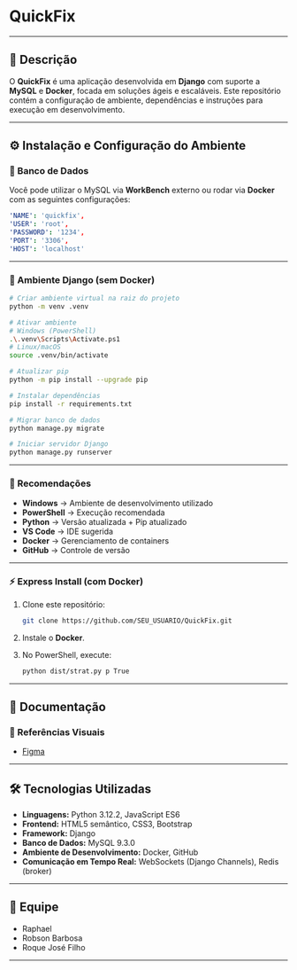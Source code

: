 # **QuickFix**

---

## 📌 Descrição

O **QuickFix** é uma aplicação desenvolvida em **Django** com suporte a **MySQL** e **Docker**, focada em soluções ágeis e escaláveis.
Este repositório contém a configuração de ambiente, dependências e instruções para execução em desenvolvimento.

---

## ⚙️ Instalação e Configuração do Ambiente

### 🔹 Banco de Dados

Você pode utilizar o MySQL via **WorkBench** externo ou rodar via **Docker** com as seguintes configurações:

```yaml
'NAME': 'quickfix',
'USER': 'root',
'PASSWORD': '1234',
'PORT': '3306',
'HOST': 'localhost'
```

---

### 🔹 Ambiente Django (sem Docker)

```bash
# Criar ambiente virtual na raiz do projeto
python -m venv .venv

# Ativar ambiente
# Windows (PowerShell)
.\.venv\Scripts\Activate.ps1
# Linux/macOS
source .venv/bin/activate

# Atualizar pip
python -m pip install --upgrade pip

# Instalar dependências
pip install -r requirements.txt

# Migrar banco de dados
python manage.py migrate

# Iniciar servidor Django
python manage.py runserver
```

---

### 🔹 Recomendações

* **Windows** → Ambiente de desenvolvimento utilizado
* **PowerShell** → Execução recomendada
* **Python** → Versão atualizada + Pip atualizado
* **VS Code** → IDE sugerida
* **Docker** → Gerenciamento de containers
* **GitHub** → Controle de versão

---

### ⚡ Express Install (com Docker)

1. Clone este repositório:

   ```bash
   git clone https://github.com/SEU_USUARIO/QuickFix.git
   ```
2. Instale o **Docker**.
3. No PowerShell, execute:

   ```bash
   python dist/strat.py p True
   ```

---

## 📖 Documentação

### 🔹 Referências Visuais

* [Figma](https://www.figma.com/design/Y83PcLHzTUz7dkTMUTr4Ky/Quick-fix?node-id=0-1&p=f)

---

## 🛠️ Tecnologias Utilizadas

* **Linguagens:** Python 3.12.2, JavaScript ES6
* **Frontend:** HTML5 semântico, CSS3, Bootstrap
* **Framework:** Django
* **Banco de Dados:** MySQL 9.3.0
* **Ambiente de Desenvolvimento:** Docker, GitHub
* **Comunicação em Tempo Real:** WebSockets (Django Channels), Redis (broker)

---

## 👥 Equipe

* Raphael
* Robson Barbosa
* Roque José Filho

---

